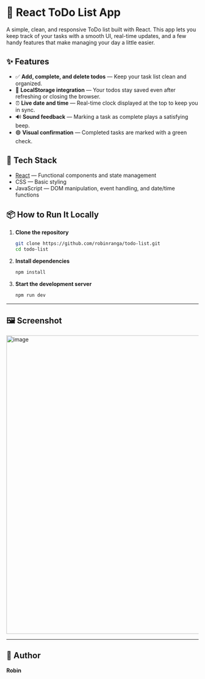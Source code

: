 # 📝 React ToDo List App

A simple, clean, and responsive ToDo list built with React. This app lets you keep track of your tasks with a smooth UI, real-time updates, and a few handy features that make managing your day a little easier.

## ✨ Features

- ✅ **Add, complete, and delete todos** — Keep your task list clean and organized.
- 💾 **LocalStorage integration** — Your todos stay saved even after refreshing or closing the browser.
- ⏰ **Live date and time** — Real-time clock displayed at the top to keep you in sync.
- 🔊 **Sound feedback** — Marking a task as complete plays a satisfying beep.
- 🟢 **Visual confirmation** — Completed tasks are marked with a green check.

## 🚀 Tech Stack

- [React](https://reactjs.org/) — Functional components and state management
- CSS — Basic styling
- JavaScript — DOM manipulation, event handling, and date/time functions

## 📦 How to Run It Locally

1. **Clone the repository**

   ```bash
   git clone https://github.com/robinranga/todo-list.git
   cd todo-list

   ```
   
2. **Install dependencies**
   
   ```bash
   npm install
   
3. **Start the development server**
   
   ```bash
   npm run dev   


---

## 🖼️ Screenshot

<img height="780" alt="image" src="https://github.com/user-attachments/assets/b7524873-71e6-4f97-a3b7-bf08c1df60a7" />

---

## 👤 Author

**Robin**  
